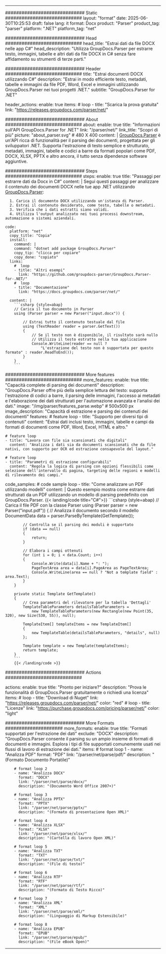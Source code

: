 


---
############################# Static ############################
layout: "format"
date:  2025-06-30T10:25:53
draft: false
lang: it
format: Docx
product: "Parser"
product_tag: "parser"
platform: ".NET"
platform_tag: "net"

############################# Head ############################
head_title: "Estrai dati da file DOCX nelle app C#"
head_description: "Utilizza GroupDocs.Parser per estrarre testo, immagini, tabelle e altri dati da file DOCX in C# senza fare affidamento su strumenti di terze parti."

############################# Header ############################
title: "Estrai documenti DOCX utilizzando C#" 
description: "Estrai in modo efficiente testo, metadati, tabelle e immagini da file PDF, Word, Excel e immagini utilizzando GroupDocs.Parser nei tuoi progetti .NET."
subtitle: "GroupDocs.Parser for .NET" 

header_actions:
  enable: true
  items:
    #  loop
    - title: "Scarica la prova gratuita"
      link: "https://releases.groupdocs.com/parser/net/"
      
############################# About ############################
about:
    enable: true
    title: "Informazioni sull'API GroupDocs.Parser for .NET"
    link: "/parser/net/"
    link_title: "Scopri di più"
    picture: "about_parser.svg" # 480 X 400
    content: |
       [GroupDocs.Parser](/parser/net/) è un'API ricca di funzionalità per il parsing dei documenti, progettata per gli sviluppatori .NET. Supporta l'estrazione di testo semplice e strutturato, metadati, immagini, tabelle e codici a barre da formati popolari come PDF, DOCX, XLSX, PPTX e altro ancora, il tutto senza dipendenze software aggiuntive.

############################# Steps ############################
steps:
    enable: true
    title: "Passaggi per estrarre dati da Docx in C#"
    content: |
      Segui questi passaggi per analizzare il contenuto dei documenti DOCX nelle tue app .NET utilizzando [GroupDocs.Parser](/parser/net/):
      
      1. Carica il documento DOCX utilizzando un'istanza di Parser.
      2. Estrai il contenuto desiderato, come testo, tabelle o metadati.
      3. Verifica che i dati estratti siano validi.
      4. Utilizza l'output analizzato nei tuoi processi downstream, automazione o sistemi aziendali.
   
    code:
      platform: "net"
      copy_title: "Copia"
      install:
        command: |
        command: "dotnet add package GroupDocs.Parser"
        copy_tip: "clicca per copiare"
        copy_done: "copiato"
      links:
        #  loop
        - title: "Altri esempi"
          link: "https://github.com/groupdocs-parser/GroupDocs.Parser-for-.NET/"
        #  loop
        - title: "Documentazione"
          link: "https://docs.groupdocs.com/parser/net/"
          
      content: |
        ```csharp {style=abap}
        // Carica il tuo documento in Parser
        using (Parser parser = new Parser("input.docx")) {

            // Estrai tutto il contenuto testuale dal file
            using (TextReader reader = parser.GetText()) 
            {
                // Se il testo non è disponibile, il risultato sarà nullo
                // Utilizza il testo estratto nella tua applicazione
                Console.WriteLine(reader == null ? 
                    "L'estrazione del testo non è supportata per questo formato" : reader.ReadToEnd());
            }
        }
        ```  

############################# More features ############################
more_features:
  enable: true
  title: "Capacità complete di parsing dei documenti"
  description: "GroupDocs.Parser offre più della semplice lettura del testo: supporta l'estrazione di codici a barre, il parsing delle immagini, l'accesso ai metadati e l'elaborazione dei dati strutturati per l'automazione avanzata e l'analisi dei dati."
  image: "/img/parser/features_parse.webp" # 500x500 px
  image_description: "Capacità di estrazione e parsing dei contenuti dei documenti"
  features:
    # feature loop
    - title: "Supporto per diversi tipi di contenuti"
      content: "Estrai dati inclusi testo, immagini, tabelle e campi da formati di documenti come PDF, Word, Excel, HTML e altro."

    # feature loop
    - title: "Lavora con file sia scansionati che digitali"
      content: "Analizza i dati sia da documenti scansionati che da file nativi, con supporto per OCR ed estrazione consapevole del layout."

    # feature loop
    - title: "Parametri di estrazione configurabili"
      content: "Regola la logica di parsing con opzioni flessibili come selezione dell'intervallo di pagina, targeting delle regioni e modelli di rilevamento dei campi."
      
  code_samples:
    # code sample loop
    - title: "Come analizzare un PDF utilizzando modelli"
      content: |
        Questo esempio mostra come estrarre dati strutturati da un PDF utilizzando un modello di parsing predefinito con GroupDocs.Parser.
        {{< landing/code title="C#">}}
        ```csharp {style=abap}
        //  Carica il file PDF con la classe Parser
        using (Parser parser = new Parser("input.pdf"))
        {
            // Analizza il documento secondo il modello
            DocumentData data = parser.ParseByTemplate(GetTemplate());

            // Controlla se il parsing dei moduli è supportato
            if (data == null)
            {
                return;
            }

            // Elabora i campi ottenuti
            for (int i = 0; i < data.Count; i++)
            {
                Console.Write(data[i].Name + ": ");
                PageTextArea area = data[i].PageArea as PageTextArea;
                Console.WriteLine(area == null ? "Not a template field" : area.Text);
            }
        }

        private static Template GetTemplate()
        {
            // Crea parametri del rilevatore per la tabella 'Dettagli'
            TemplateTableParameters detailsTableParameters = 
                new TemplateTableParameters(new Rectangle(new Point(35, 320), new Size(530, 55)), null);

            TemplateItem[] templateItems = new TemplateItem[]
            {
                new TemplateTable(detailsTableParameters, "details", null)
            };

            Template template = new Template(templateItems);
            return template;
        }
        ```
        {{< /landing/code >}}


############################# Actions ############################

actions:
  enable: true
  title: "Pronto per iniziare?"
  description: "Prova le funzionalità di GroupDocs.Parser gratuitamente o richiedi una licenza"
  items:
    #  loop
    - title: "Download di Nuget"
      link: "https://releases.groupdocs.com/parser/net/"
      color: "red"
        #  loop
    - title: "Licenze"
      link: "https://purchase.groupdocs.com/pricing/parser/net/"
      color: "light"


############################# More Formats #####################
more_formats:
    enable: true
    title: "Formati supportati per l'estrazione dei dati"
    exclude: "DOCX"
    description: "GroupDocs.Parser consente il parsing su un ampio insieme di formati di documenti e immagini. Esplora i tipi di file supportati comunemente usati nei flussi di lavoro di estrazione dei dati."
    items: 
        # format loop 1
        - name: "Analizza PDF"
          format: "PDF"
          link: "/parser/net/parse/pdf/"
          description: "(Formato Documento Portatile)"
          
        # format loop 2
        - name: "Analizza DOCX"
          format: "DOCX"
          link: "/parser/net/parse/docx/"
          description: "(Documento Word Office 2007+)"
          
        # format loop 3
        - name: "Analizza PPTX"
          format: "PPTX"
          link: "/parser/net/parse/pptx/"
          description: "(Formato di presentazione Open XML)"
          
        # format loop 4
        - name: "Analizza XLSX"
          format: "XLSX"
          link: "/parser/net/parse/xlsx/"
          description: "(Cartella di lavoro Open XML)"
          
        # format loop 5
        - name: "Analizza TXT"
          format: "TXT"
          link: "/parser/net/parse/txt/"
          description: "(File di testo)"
          
        # format loop 6
        - name: "Analizza RTF"
          format: "RTF"
          link: "/parser/net/parse/rtf/"
          description: "(Formato di Testo Ricco)"
          
        # format loop 7
        - name: "Analizza XML"
          format: "XML"
          link: "/parser/net/parse/xml/"
          description: "(Linguaggio di Markup Estensibile)"
          
        # format loop 8
        - name: "Analizza EPUB"
          format: "EPUB"
          link: "/parser/net/parse/epub/"
          description: "(File eBook Open)"
         
          

---